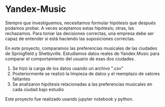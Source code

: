# Yandex-Music
Siempre que investiguemos, necesitamos formular hipótesis que después podamos probar. A veces aceptamos estas hipótesis; otras, las rechazamos. Para tomar las decisiones correctas, una empresa debe ser capaz de entender si está haciendo las suposiciones correctas.

En este proyecto, comparamos las preferencias musicales de las ciudades de Springfield y Shelbyville. Estudiamos datos reales de Yandex.Music para comparar el comportamiento del usuario de esas dos ciudades.

1. Se hizó la carga de los datos usando un archivo ".csv"
2. Posteriormente se realizó la limpieza de datos y el reemplazo de valores faltantes
3. Se analizaron hipótesis relacionadas a las preferencias musicales en cada ciudad bajo estudio

Este proyecto fue realizado usando jupyter notebook y python.